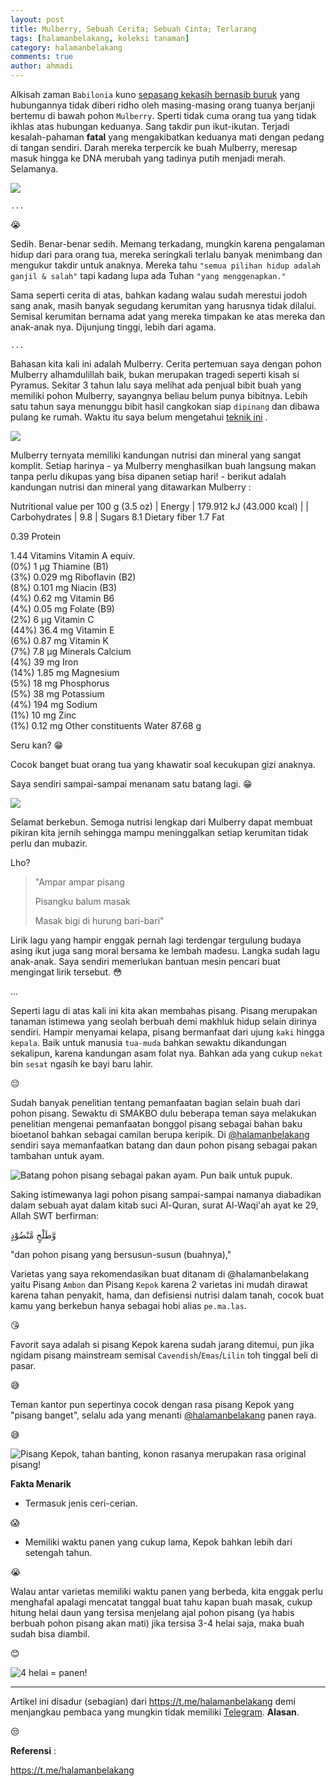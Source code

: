 ```yaml
---
layout: post
title: Mulberry, Sebuah Cerita; Sebuah Cinta; Terlarang
tags: [halamanbelakang, koleksi tanaman]
category: halamanbelakang
comments: true
author: ahmadi
--- 
```


Alkisah zaman `Babilonia` kuno [sepasang kekasih bernasib buruk](https://en.wikipedia.org/wiki/Pyramus_and_Thisbe) yang hubungannya tidak diberi ridho oleh masing-masing orang tuanya berjanji bertemu di bawah pohon `Mulberry`. 
Sperti tidak cuma orang tua yang tidak ikhlas atas hubungan keduanya. Sang takdir pun ikut-ikutan. Terjadi kesalah-pahaman **fatal** yang mengakibatkan keduanya mati dengan pedang di tangan sendiri. Darah mereka terpercik ke buah Mulberry, meresap masuk hingga ke DNA merubah yang tadinya putih menjadi merah. Selamanya.

![](/img/mb-buah.jpg) 

`...`

😭

Sedih. Benar-benar sedih. Memang terkadang, mungkin karena pengalaman hidup dari para orang tua, mereka seringkali terlalu banyak menimbang dan mengukur takdir untuk anaknya. Mereka tahu `"semua pilihan hidup adalah ganjil & salah"` tapi kadang lupa ada Tuhan `"yang menggenapkan."`

Sama seperti cerita di atas, bahkan kadang walau sudah merestui jodoh sang anak, masih banyak segudang kerumitan yang harusnya tidak dilalui. Semisal kerumitan bernama adat yang mereka timpakan ke atas mereka dan anak-anak nya. Dijunjung tinggi, lebih dari agama.

`...`

Bahasan kita kali ini adalah Mulberry. Cerita pertemuan saya dengan pohon Mulberry alhamdulillah baik, bukan merupakan tragedi seperti kisah si Pyramus. Sekitar 3 tahun lalu saya melihat ada penjual bibit buah yang memiliki pohon Mulberry, sayangnya beliau belum punya bibitnya. Lebih satu tahun saya menunggu bibit hasil cangkokan siap `dipinang` dan dibawa pulang ke rumah. Waktu itu saya belum mengetahui [teknik ini](https://t.me/halamanbelakang/223) .

![](/img/mb-pohon.jpg) 

Mulberry ternyata memiliki kandungan nutrisi dan mineral yang sangat komplit. Setiap harinya - ya Mulberry menghasilkan buah langsung makan tanpa perlu dikupas yang bisa dipanen setiap hari! - berikut adalah kandungan nutrisi dan mineral yang ditawarkan Mulberry :

Nutritional value per 100 g (3.5 oz)
| Energy |	179.912 kJ (43.000 kcal) |
| Carbohydrates | 9.8 |
Sugars 	8.1
Dietary fiber 	1.7
Fat
	
0.39
Protein
	
1.44
Vitamins
Vitamin A equiv. 	
(0%)
1 μg
Thiamine (B1) 	
(3%)
0.029 mg
Riboflavin (B2) 	
(8%)
0.101 mg
Niacin (B3) 	
(4%)
0.62 mg
Vitamin B6 	
(4%)
0.05 mg
Folate (B9) 	
(2%)
6 μg
Vitamin C 	
(44%)
36.4 mg
Vitamin E 	
(6%)
0.87 mg
Vitamin K 	
(7%)
7.8 μg
Minerals
Calcium 	
(4%)
39 mg
Iron 	
(14%)
1.85 mg
Magnesium 	
(5%)
18 mg
Phosphorus 	
(5%)
38 mg
Potassium 	
(4%)
194 mg
Sodium 	
(1%)
10 mg
Zinc 	
(1%)
0.12 mg
Other constituents
Water 	87.68 g

Seru kan? 
😁

Cocok banget buat orang tua yang khawatir soal kecukupan gizi anaknya.

Saya sendiri sampai-sampai menanam satu batang lagi. 
😁

![](/img/mb-pohon2.jpg) 

Selamat berkebun. Semoga nutrisi lengkap dari Mulberry dapat membuat pikiran kita jernih sehingga mampu meninggalkan setiap kerumitan tidak perlu dan mubazir.

Lho?

















> "Ampar ampar pisang
>
> Pisangku balum masak
>
> Masak bigi di hurung bari-bari" 

Lirik lagu yang hampir enggak pernah lagi terdengar tergulung budaya asing ikut juga sang moral bersama ke lembah madesu. Langka sudah lagu anak-anak. Saya sendiri memerlukan bantuan mesin pencari buat mengingat lirik tersebut. 
😳

...

Seperti lagu di atas kali ini kita akan membahas pisang. Pisang merupakan tanaman istimewa yang seolah berbuah demi makhluk hidup selain dirinya sendiri. 
Hampir menyamai kelapa, pisang bermanfaat dari ujung `kaki` hingga `kepala`. Baik untuk manusia `tua-muda` bahkan sewaktu dikandungan sekalipun, karena kandungan asam folat nya. Bahkan ada yang cukup `nekat` bin `sesat` ngasih ke bayi baru lahir. 

😔

Sudah banyak penelitian tentang pemanfaatan bagian selain buah dari pohon pisang. Sewaktu di SMAKBO dulu beberapa teman saya melakukan penelitian mengenai pemanfaatan bonggol pisang sebagai bahan baku bioetanol bahkan sebagai camilan berupa keripik. Di [@halamanbelakang](https://t.me/halamanbelakang) sendiri saya memanfaatkan batang dan daun pohon pisang sebagai pakan tambahan untuk ayam. 

![Batang pohon pisang sebagai pakan ayam. Pun baik untuk pupuk.](/img/hb-batang.jpg) 


Saking istimewanya lagi pohon pisang sampai-sampai namanya diabadikan dalam sebuah ayat dalam kitab suci Al-Quran, surat Al-Waqi'ah ayat ke 29, Allah SWT berfirman:

وَّطَلْحٍ مَّنْضُوْدٍ 

"dan pohon pisang yang bersusun-susun (buahnya),"

Varietas yang saya rekomendasikan buat ditanam di @halamanbelakang yaitu Pisang `Ambon` dan Pisang `Kepok` karena 2 varietas ini mudah dirawat karena tahan penyakit, hama, dan defisiensi nutrisi dalam tanah, cocok buat kamu yang berkebun hanya sebagai hobi alias `pe.ma.las`.

😘

Favorit saya adalah si pisang Kepok karena sudah jarang ditemui, pun jika ngidam pisang mainstream semisal `Cavendish`/`Emas`/`Lilin` toh tinggal beli di pasar. 

😅

Teman kantor pun sepertinya cocok dengan rasa pisang Kepok yang "pisang banget", selalu ada yang menanti [@halamanbelakang](https://t.me/halamanbelakang) panen raya. 

😅


![Pisang Kepok, tahan banting, konon rasanya merupakan rasa original pisang!](/img/hb-kepok.jpg) 

**Fakta Menarik**

- Termasuk jenis ceri-cerian. 

😱

- Memiliki waktu panen yang cukup lama, Kepok bahkan lebih dari setengah tahun. 

😭

Walau antar varietas memiliki waktu panen yang berbeda, kita enggak perlu menghafal apalagi mencatat tanggal buat tahu kapan buah masak, cukup hitung helai daun yang tersisa menjelang ajal pohon pisang (ya habis berbuah pohon pisang akan mati) jika tersisa 3-4 helai saja, maka buah sudah bisa diambil. 

😊

![4 helai = panen!](/img/hb-panen.jpg) 

---

Artikel ini disadur (sebagian) dari <https://t.me/halamanbelakang> demi menjangkau pembaca yang mungkin tidak memiliki [Telegram](https://telegram.org/). **Alasan**.


😒

**Referensi** :

<https://t.me/halamanbelakang>

